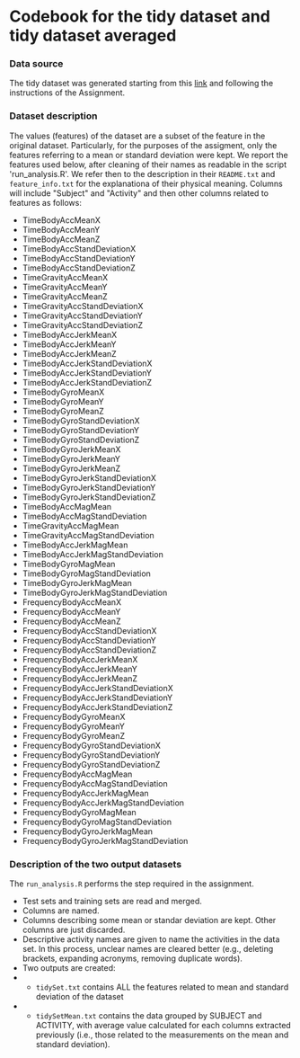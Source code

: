 # Codebook for the tidy dataset and tidy dataset averaged

### Data source

The tidy dataset was generated starting from this [link](http://archive.ics.uci.edu/ml/datasets/Human+Activity+Recognition+Using+Smartphones) and following the instructions of the Assignment.

### Dataset description

The values (features) of the dataset are a subset of the feature in the original dataset. Particularly, for the purposes of the assigment, only the features referring to a mean or standard deviation were kept. We report the features used below, after cleaning of their names as readable in the script 'run_analysis.R'. We refer then to the description in their `README.txt` and `feature_info.txt` for the explanationa of their physical meaning. Columns will include "Subject" and "Activity" and then other columns related to features as follows:

* TimeBodyAccMeanX
* TimeBodyAccMeanY
* TimeBodyAccMeanZ
* TimeBodyAccStandDeviationX
* TimeBodyAccStandDeviationY
* TimeBodyAccStandDeviationZ
* TimeGravityAccMeanX
* TimeGravityAccMeanY
* TimeGravityAccMeanZ
* TimeGravityAccStandDeviationX
* TimeGravityAccStandDeviationY
* TimeGravityAccStandDeviationZ
* TimeBodyAccJerkMeanX
* TimeBodyAccJerkMeanY
* TimeBodyAccJerkMeanZ
* TimeBodyAccJerkStandDeviationX
* TimeBodyAccJerkStandDeviationY
* TimeBodyAccJerkStandDeviationZ
* TimeBodyGyroMeanX
* TimeBodyGyroMeanY
* TimeBodyGyroMeanZ
* TimeBodyGyroStandDeviationX
* TimeBodyGyroStandDeviationY
* TimeBodyGyroStandDeviationZ
* TimeBodyGyroJerkMeanX
* TimeBodyGyroJerkMeanY
* TimeBodyGyroJerkMeanZ
* TimeBodyGyroJerkStandDeviationX
* TimeBodyGyroJerkStandDeviationY
* TimeBodyGyroJerkStandDeviationZ
* TimeBodyAccMagMean
* TimeBodyAccMagStandDeviation
* TimeGravityAccMagMean
* TimeGravityAccMagStandDeviation
* TimeBodyAccJerkMagMean
* TimeBodyAccJerkMagStandDeviation
* TimeBodyGyroMagMean
* TimeBodyGyroMagStandDeviation
* TimeBodyGyroJerkMagMean
* TimeBodyGyroJerkMagStandDeviation
* FrequencyBodyAccMeanX
* FrequencyBodyAccMeanY
* FrequencyBodyAccMeanZ
* FrequencyBodyAccStandDeviationX
* FrequencyBodyAccStandDeviationY
* FrequencyBodyAccStandDeviationZ
* FrequencyBodyAccJerkMeanX
* FrequencyBodyAccJerkMeanY
* FrequencyBodyAccJerkMeanZ
* FrequencyBodyAccJerkStandDeviationX
* FrequencyBodyAccJerkStandDeviationY
* FrequencyBodyAccJerkStandDeviationZ
* FrequencyBodyGyroMeanX
* FrequencyBodyGyroMeanY
* FrequencyBodyGyroMeanZ
* FrequencyBodyGyroStandDeviationX
* FrequencyBodyGyroStandDeviationY
* FrequencyBodyGyroStandDeviationZ
* FrequencyBodyAccMagMean
* FrequencyBodyAccMagStandDeviation
* FrequencyBodyAccJerkMagMean
* FrequencyBodyAccJerkMagStandDeviation
* FrequencyBodyGyroMagMean
* FrequencyBodyGyroMagStandDeviation
* FrequencyBodyGyroJerkMagMean
* FrequencyBodyGyroJerkMagStandDeviation

### Description of the two output datasets

The `run_analysis.R` performs the step required in the assignment.

* Test sets and training sets are read and merged.
* Columns are named.
* Columns describing some mean or standar deviation are kept. Other columns are just discarded.
* Descriptive activity names are given to name the activities in the data set. In this process, unclear names are cleared better (e.g., deleting brackets, expanding acronyms, removing duplicate words).
* Two outputs are created:
* - `tidySet.txt` contains ALL the features related to mean and standard deviation of the dataset
* - `tidySetMean.txt` contains the data grouped by SUBJECT and ACTIVITY, with average value calculated for each columns extracted previously (i.e., those related to the measurements on the mean and standard deviation).

